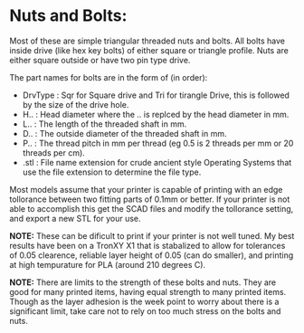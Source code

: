 # Nuts and Bolts:

Most of these are simple triangular threaded nuts and bolts.  All bolts have inside drive (like hex key bolts) of either square or triangle profile.  Nuts are either square outside or have two pin type drive.

The part names for bolts are in the form of (in order):
* DrvType : Sqr for Square drive and Tri for tirangle Drive, this is followed by the size of the drive hole.
* H..   : Head diameter where the .. is replced by the head diameter in mm.
* L..   : The length of the threaded shaft in mm.
* D..   : The outside diameter of the threaded shaft in mm.
* P..   : The thread pitch in mm per thread (eg 0.5 is 2 threads per mm or 20 threads per cm).
* .stl    : File name extension for crude ancient style Operating Systems that use the file extension to determine the file type.


Most models assume that your printer is capable of printing with an edge tollorance between two fitting parts of 0.1mm or better.  If your printer is not able to accomplish this get the SCAD files and modify the tollorance setting, and export a new STL for your use.

**NOTE:** These can be dificult to print if your printer is not well tuned.  My best results have been on a TronXY X1 that is stabalized to allow for tolerances of 0.05 clearence, reliable layer height of 0.05 (can do smaller), and printing at high tempurature for PLA (around 210 degrees C).

**NOTE:** There are limits to the strength of these bolts and nuts.  They are good for many printed items, having equal strength to many printed items.  Though as the layer adhesion is the week point to worry about there is a significant limit, take care not to rely on too much stress on the bolts and nuts.
